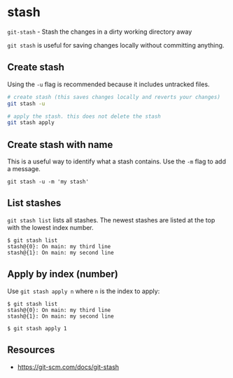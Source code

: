# stash

`git-stash` - Stash the changes in a dirty working directory away

`git stash` is useful for saving changes locally without committing anything.

## Create stash
Using the `-u` flag is recommended because it includes untracked files.
```bash
# create stash (this saves changes locally and reverts your changes)
git stash -u

# apply the stash. this does not delete the stash
git stash apply
```

## Create stash with name
This is a useful way to identify what a stash contains. Use the `-m` flag to add a message.

```
git stash -u -m 'my stash'
```

## List stashes
`git stash list` lists all stashes. The newest stashes are listed at the top with the lowest index number.
```
$ git stash list
stash@{0}: On main: my third line
stash@{1}: On main: my second line
```

## Apply by index (number)
Use `git stash apply n` where `n` is the index to apply:
```
$ git stash list
stash@{0}: On main: my third line
stash@{1}: On main: my second line

$ git stash apply 1
```

## Resources
- https://git-scm.com/docs/git-stash
